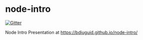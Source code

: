 node-intro
==========

[![Gitter](https://badges.gitter.im/Join%20Chat.svg)](https://gitter.im/BDiuguid/node-intro?utm_source=badge&utm_medium=badge&utm_campaign=pr-badge&utm_content=badge)

Node Intro Presentation at https://bdiuguid.github.io/node-intro/
